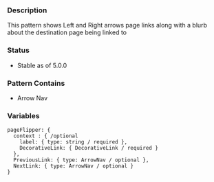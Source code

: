 ### Description
This pattern shows Left and Right arrows page links along with a blurb about the destination page being linked to

### Status
* Stable as of 5.0.0

### Pattern Contains
* Arrow Nav

### Variables
~~~
pageFlipper: {
  context : { /optional
    label: { type: string / required },
    DecorativeLink: { DecorativeLink / required }
  },
  PreviousLink: { type: ArrowNav / optional },
  NextLink: { type: ArrowNav / optional }
}
~~~
